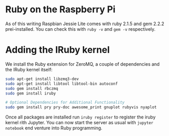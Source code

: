 # Ruby on the Raspberry Pi
As of this writing Raspbian Jessie Lite comes with ruby 2.1.5 and gem 2.2.2 prei-installed. You can check this with ```ruby -v``` and ```gem -v``` respectively.

# Adding the IRuby kernel
We install the Ruby extension for ZeroMQ, a couple of dependencies and the IRuby kernel itself:

```bash
sudo apt-get install libzmq3-dev
sudo apt-get install libtool libtool-bin autoconf
sudo gem install rbczmq
sudo gem install iruby

# Optional Dependencies for Additional Functionality
sudo gem install pry pry-doc awesome_print gnuplot rubyvis nyaplot
```

Once all packages are installed run ```iruby register``` to register the iruby kernel rith Jupyter. You can now start the server as usual with ```jupyter notebook``` end venture into Ruby programming.
